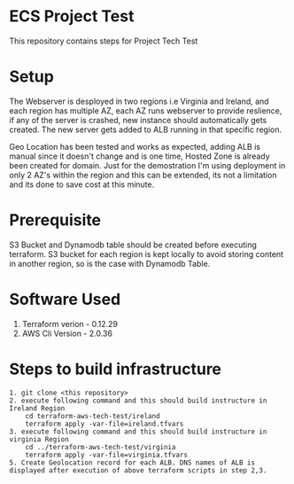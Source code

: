 # ECS Project Test

This repository contains steps for Project Tech Test

# Setup
The Webserver is desployed in two regions i.e Virginia and Ireland, and each region has multiple AZ, each AZ runs webserver to provide reslience, if any of the server is crashed, new instance should automatically gets created. The new server gets added to ALB running in that specific region.

Geo Location has been tested and works as expected, adding ALB is manual since it doesn't change and is one time, Hosted Zone is already been created for domain. Just for the demostration I'm using deployment in only 2 AZ's within the region and this can be extended, its not a limitation and its done to save cost at this minute.

# Prerequisite
S3 Bucket and Dynamodb table should be created before executing terraform.  S3 bucket for each region is kept locally to avoid storing content in another region, so is the case with Dynamodb Table.

# Software Used

1. Terraform verion - 0.12.29
2. AWS Cli Version - 2.0.36


# Steps to build infrastructure

```
1. git clone <this repository>
2. execute following command and this should build instructure in Ireland Region
	cd terraform-aws-tech-test/ireland
	terraform apply -var-file=ireland.tfvars	
3. execute following command and this should build instructure in virginia Region
	cd ../terraform-aws-tech-test/virginia
	terraform apply -var-file=virginia.tfvars
5. Create Geolocation record for each ALB. DNS names of ALB is displayed after execution of above terraform scripts in step 2,3.
```

